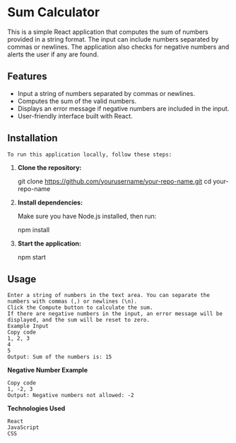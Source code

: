 # Sum Calculator

This is a simple React application that computes the sum of numbers provided in a string format. The input can include numbers separated by commas or newlines. The application also checks for negative numbers and alerts the user if any are found.

## Features

- Input a string of numbers separated by commas or newlines.
- Computes the sum of the valid numbers.
- Displays an error message if negative numbers are included in the input.
- User-friendly interface built with React.

## Installation

    To run this application locally, follow these steps:

1. **Clone the repository:**

   git clone https://github.com/yourusername/your-repo-name.git
   cd your-repo-name

2. **Install dependencies:**

    Make sure you have Node.js installed, then run:

    npm install

3. **Start the application:**

    npm start

## Usage

    Enter a string of numbers in the text area. You can separate the numbers with commas (,) or newlines (\n).
    Click the Compute button to calculate the sum.
    If there are negative numbers in the input, an error message will be displayed, and the sum will be reset to zero.
    Example Input
    Copy code
    1, 2, 3
    4
    5
    Output: Sum of the numbers is: 15

**Negative Number Example**

    Copy code
    1, -2, 3
    Output: Negative numbers not allowed: -2

**Technologies Used**

    React
    JavaScript
    CSS